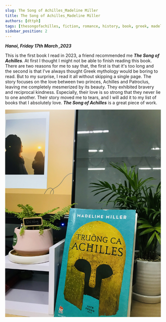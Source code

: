 ```yaml
---
slug: The Song of Achilles_Madeline Miller
title: The Song of Achilles_Madeline Miller
authors: [dttph]
tags: [thesongofachilles, fiction, romance, history, book, greek, madelinemiller]
sidebar_position: 2
---
```


***Hanoi, Friday 17th March ,2023***

This is the first book I read in 2023, a friend recommended me ***The Song of Achilles***. At first I thought I might not be able to finish reading this book. There are two reasons for me to say that, the first is that it's too long and the second is that I've always thought Greek mythology would be boring to read. But to my surprise, I read it all without skipping a single page.
The story focuses on the love between two princes, Achilles and Patroclus, leaving me completely mesmerized by its beauty. They exhibited bravery and reciprocal kindness. Especially, their love is so strong that they never lie to one another.
Their story moved me to tears, and I will add it to my list of books that I absolutely love. ***The Song of Achilles*** is a great piece of work.

!['Achilles'](./img/achilles.jpg)
